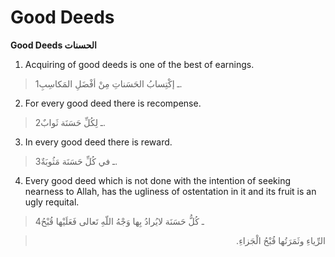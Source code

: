 Good Deeds
==========

**Good Deeds الحسنات**

1. Acquiring of good deeds is one of the best of earnings.

> 1ـ إكْتِسابُ الحَسَناتِ مِنْ أفْضَلِ المَكاسِبِ.

2. For every good deed there is recompense.

> 2ـ لِكُلِّ حَسَنَة ثَوابٌ.

3. In every good deed there is reward.

> 3ـ في كُلِّ حَسَنَة مَثُوبَةٌ.

4. Every good deed which is not done with the intention of seeking
nearness to Allah, has the ugliness of ostentation in it and its fruit
is an ugly requital.

> 4ـ كُلُّ حَسَنَة لايُرادُ بِها وَجْهُ اللّهِ تَعالى فَعَلَيْها قُبْحُ
<blockquote dir="rtl">
  <p>
الرِّياءِ وثَمَرَتُها قُبْحُ الْجَزاءِ.
  </p>
</blockquote>


